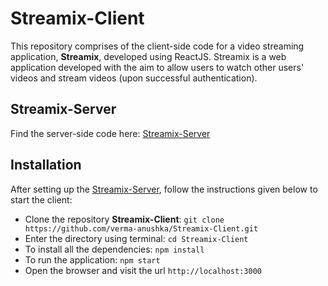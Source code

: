 # Streamix-Client

This repository comprises of the client-side code for a video streaming application, **Streamix**, developed using ReactJS. Streamix is a web application developed with the aim to allow users to watch other users' videos and stream videos (upon successful authentication).

## Streamix-Server

Find the server-side code here: [Streamix-Server](https://github.com/verma-anushka/Streamix-Server)

## Installation
After setting up the [Streamix-Server](https://github.com/verma-anushka/Streamix-Server), follow the instructions given below to start the client:

- Clone the repository **Streamix-Client**: `git clone https://github.com/verma-anushka/Streamix-Client.git`
- Enter the directory using terminal: `cd Streamix-Client`
- To install all the dependencies: `npm install`
- To run the application: `npm start`
- Open the browser and visit the url `http://localhost:3000`
